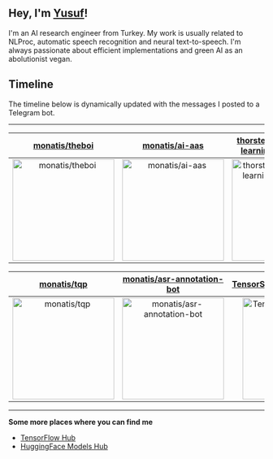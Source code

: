 ## Hey, I'm [Yusuf](https://www.linkedin.com/in/yusuf-sar%C4%B1g%C3%B6z-4bb826ba/)!

I'm an AI research engineer from Turkey. My work is usually related to NLProc, automatic speech recognition and neural text-to-speech. I'm always passionate about efficient implementations and green AI as an abolutionist vegan.
## Timeline
The timeline below is dynamically updated with the messages I posted to a Telegram bot.

---

| [monatis/theboi](https://github.com/monatis/theboi) | [monatis/ai-aas](https://github.com/monatis/ai-aas) | [thorstenMueller/deep-learning-german-tts](https://github.com/thorstenMueller/deep-learning-german-tts) |
| :-: | :-: | :-: |
| <a href="https://github.com/monatis/theboi"><img src="https://github.com/monatis/monatis/raw/main/DISPLAY.jpg" alt="monatis/theboi" title="monatis/theboi" width="200" height="200"></a> | <a href="https://github.com/monatis/ai-aas"><img src="https://github.com/monatis/monatis/raw/main/DISPLAY.jpg" alt="monatis/ai-aas" title="monatis/ai-aas" width="200" height="200"></a> | <a href="https://github.com/thorstenMueller/deep-learning-german-tts"><img src="https://github.com/monatis/monatis/raw/main/DISPLAY.jpg" alt="thorstenMueller/deep-learning-german-tts" title="thorstenMueller/deep-learning-german-tts" width="200" height="200"></a> |

| [monatis/tqp](https://github.com/monatis/tqp) | [monatis/asr-annotation-bot](https://github.com/monatis/asr-annotation-bot) | [TensorSpeech/TensorFlowASR](https://github.com/TensorSpeech/TensorFlowASR) |
| :-: | :-: | :-: |
| <a href="https://github.com/monatis/tqp"><img src="https://github.com/monatis/monatis/raw/main/DISPLAY.jpg" alt="monatis/tqp" title="monatis/tqp" width="200" height="200"></a> | <a href="https://github.com/monatis/asr-annotation-bot"><img src="https://github.com/monatis/monatis/raw/main/DISPLAY.jpg" alt="monatis/asr-annotation-bot" title="monatis/asr-annotation-bot" width="200" height="200"></a> | <a href="https://github.com/TensorSpeech/TensorFlowASR"><img src="https://github.com/monatis/monatis/raw/main/DISPLAY.jpg" alt="TensorSpeech/TensorFlowASR" title="TensorSpeech/TensorFlowASR" width="200" height="200"></a> |



---

**Some more places where you can find me**
- [TensorFlow Hub](https://tfhub.dev/monatis)
- [HuggingFace Models Hub](https://huggingface.co/mys)